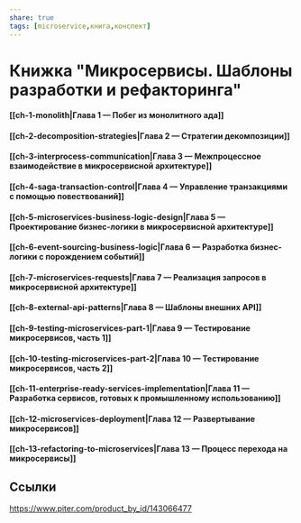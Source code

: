 ```yaml
---
share: true
tags: [microservice,книга,конспект]
---
```

# Книжка "Микросервисы. Шаблоны разработки и рефакторинга"
#### [[ch-1-monolith|Глава 1 — Побег из монолитного ада]]
#### [[ch-2-decomposition-strategies|Глава 2 — Стратегии декомпозиции]]
#### [[ch-3-interprocess-communication|Глава 3 — Межпроцессное взаимодействие в микросервисной архитектуре]]
#### [[ch-4-saga-transaction-control|Глава 4 — Управление транзакциями с помощью повествований]]
#### [[ch-5-microservices-business-logic-design|Глава 5 — Проектирование бизнес-логики в микросервисной архитектуре]]
#### [[ch-6-event-sourcing-business-logic|Глава 6 — Разработка бизнес-логики с порождением событий]]
#### [[ch-7-microservices-requests|Глава 7 — Реализация запросов в микросервисной архитектуре]]
#### [[ch-8-external-api-patterns|Глава 8 — Шаблоны внешних API]]
#### [[ch-9-testing-microservices-part-1|Глава 9 — Тестирование микросервисов, часть 1]]
#### [[ch-10-testing-microservices-part-2|Глава 10 — Тестирование микросервисов, часть 2]]
#### [[ch-11-enterprise-ready-services-implementation|Глава 11 — Разработка сервисов, готовых к промышленному использованию]]
#### [[ch-12-microservices-deployment|Глава 12 — Развертывание микросервисов]]
#### [[ch-13-refactoring-to-microservices|Глава 13 — Процесс перехода на микросервисы]]
## Ссылки
https://www.piter.com/product_by_id/143066477